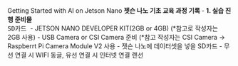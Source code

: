 <head> Getting Started with AI on Jetson Nano </head>
<b> 젯슨 나노 기초 교육 과정 기록 </b>
-
<b> 1. 실습 진행 준비물 </b>
<br>
<TT> SD카드 </TT>
- JETSON NANO DEVELOPER KIT(2GB or 4GB)
  (*참고로 작성자는 2GB 사용)
- USB Camera or CSI Camera 준비
  (*참고 작성자는 CSI Camera → Raspberrt Pi Camera Module V2 사용
- 젯슨 나노에 데이터셋을 넣을 SD카드
- 무선 연결 시 WIFI 동글, 유선 연결 시 인터넷 연결 랜선

